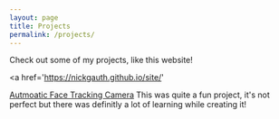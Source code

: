 ```yaml
---
layout: page
title: Projects
permalink: /projects/
---
```


Check out some of my projects, like this website!

<a href='https://nickgauth.github.io/site/'

<a href='https://nickgauth.github.io/site/2022/08/30/facetrackingcamera.html'>Autmoatic Face Tracking Camera</a>
This was quite a fun project, it's not perfect but there was definitly a lot of learning while creating it!
